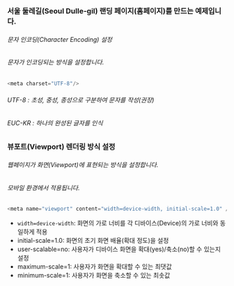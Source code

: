 


### 서울 둘레길(Seoul Dulle-gil) 랜딩 페이지(홈페이지)를 만드는 예제입니다.

###### 문자 인코딩(Character Encoding) 설정
###### 문자가 인코딩되는 방식을 설정합니다.
````c
<meta charset="UTF-8"/>
````

###### UTF-8 : 초성, 중성, 종성으로 구분하여 문자를 작성(권장)
###### EUC-KR : 하나의 완성된 글자를 인식

### 뷰포트(Viewport) 렌더링 방식 설정

######  웹페이지가 화면(Viewport)에 표현되는 방식을 설정합니다.
######  모바일 환경에서 적용됩니다.

````c
<meta name="viewport" content="width=device-width, initial-scale=1.0" />
````
+ ```` width=device-width ````: 화면의 가로 너비를 각 디바이스(Device)의 가로 너비와 동일하게 적용
+ initial-scale=1.0: 화면의 초기 화면 배율(확대 정도)을 설정
+ user-scalable=no: 사용자가 디바이스 화면을 확대(yes)/축소(no)할 수 있는지 설정
+ maximum-scale=1: 사용자가 화면을 확대할 수 있는 최댓값
+ minimum-scale=1: 사용자가 화면을 축소할 수 있는 최솟값
